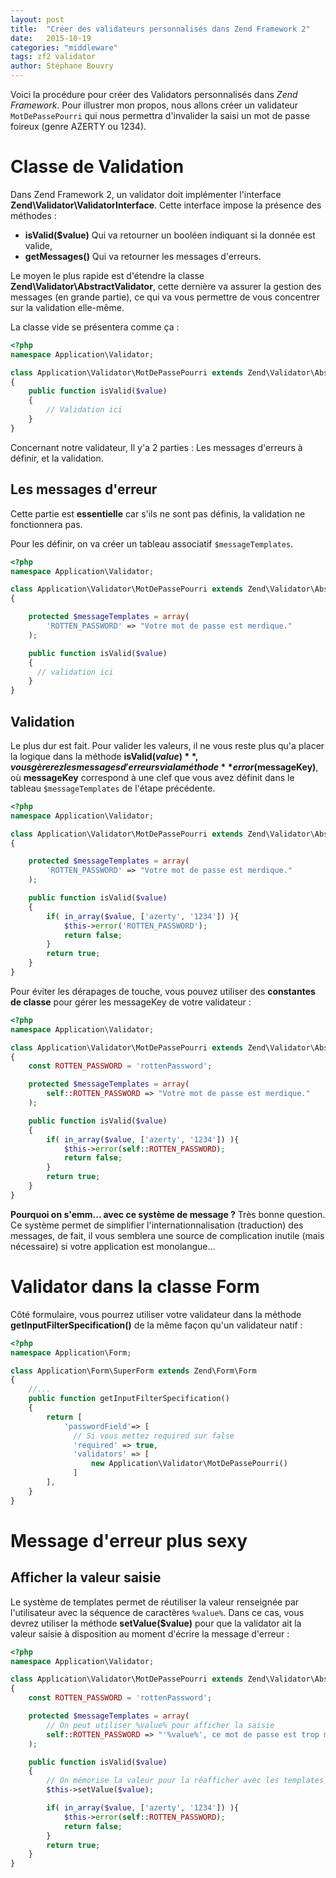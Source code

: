 ```yaml
---
layout: post
title:  "Créer des validateurs personnalisés dans Zend Framework 2"
date:   2015-10-19
categories: "middleware"
tags: zf2 validator
author: Stéphane Bouvry
---
```

Voici la procédure pour créer des Validators personnalisés dans *Zend Framework*. Pour illustrer mon propos, nous allons créer un validateur `MotDePassePourri` qui nous permettra d'invalider la saisi un mot de passe foireux (genre AZERTY ou 1234).

# Classe de Validation

Dans Zend Framework 2, un validator doit implémenter l'interface **Zend\Validator\ValidatorInterface**. Cette interface impose la présence des méthodes :

* **isValid($value)** Qui va retourner un booléen indiquant si la donnée est valide,
* **getMessages()** Qui va retourner les messages d'erreurs.

Le moyen le plus rapide est d'étendre la classe **Zend\Validator\AbstractValidator**, cette dernière va assurer la gestion des messages (en grande partie), ce qui va vous permettre de vous concentrer sur la validation elle-même.

La classe vide se présentera comme ça :

```php
<?php
namespace Application\Validator;

class Application\Validator\MotDePassePourri extends Zend\Validator\AbstractValidator
{
    public function isValid($value)
    {
        // Validation ici
    }
}
```

Concernant notre validateur, Il y'a 2 parties : Les messages d'erreurs à définir, et la validation.

## Les messages d'erreur

Cette partie est **essentielle** car s'ils ne sont pas définis, la validation ne fonctionnera pas.

Pour les définir, on va créer un tableau associatif `$messageTemplates`.

```php
<?php
namespace Application\Validator;

class Application\Validator\MotDePassePourri extends Zend\Validator\AbstractValidator
{

    protected $messageTemplates = array(
        'ROTTEN_PASSWORD' => "Votre mot de passe est merdique."
    );

    public function isValid($value)
    {
      // validation ici
    }
}
```

## Validation

Le plus dur est fait. Pour valider les valeurs, il ne vous reste plus qu'a placer la logique dans la méthode **isValid($value)**, vous gèrerez les messages d'erreurs via la méthode **error($messageKey)**, où **messageKey** correspond à une clef que vous avez définit dans le tableau `$messageTemplates` de l'étape précédente.

```php
<?php
namespace Application\Validator;

class Application\Validator\MotDePassePourri extends Zend\Validator\AbstractValidator
{

    protected $messageTemplates = array(
        'ROTTEN_PASSWORD' => "Votre mot de passe est merdique."
    );

    public function isValid($value)
    {
        if( in_array($value, ['azerty', '1234']) ){
            $this->error('ROTTEN_PASSWORD');
            return false;
        }
        return true;
    }
}
```

Pour éviter les dérapages de touche, vous pouvez utiliser des **constantes de classe** pour gérer les messageKey de votre validateur :

```php
<?php
namespace Application\Validator;

class Application\Validator\MotDePassePourri extends Zend\Validator\AbstractValidator
{
    const ROTTEN_PASSWORD = 'rottenPassword';

    protected $messageTemplates = array(
        self::ROTTEN_PASSWORD => "Votre mot de passe est merdique."
    );

    public function isValid($value)
    {
        if( in_array($value, ['azerty', '1234']) ){
            $this->error(self::ROTTEN_PASSWORD);
            return false;
        }
        return true;
    }
}
```

<div class="alert alert-info">
<strong>Pourquoi on s'emm... avec ce système de message ?</strong> Très bonne question. Ce système
permet de simplifier l'internationnalisation (traduction) des messages, de fait, il vous semblera
une source de complication inutile (mais nécessaire) si votre application est monolangue...

</div>


# Validator dans la classe Form

Côté formulaire, vous pourrez utiliser votre validateur dans la méthode **getInputFilterSpecification()** de la même façon qu'un validateur natif :

```php
<?php
namespace Application\Form;

class Application\Form\SuperForm extends Zend\Form\Form
{
    //...
    public function getInputFilterSpecification()
    {
        return [
            'passwordField'=> [
              // Si vous mettez required sur false
              'required' => true,
              'validators' => [
                  new Application\Validator\MotDePassePourri()
              ]
        ],
    }
}
```

# Message d'erreur plus sexy

## Afficher la valeur saisie

Le système de templates permet de réutiliser la valeur renseignée par l'utilisateur avec la séquence de caractères `%value%`. Dans ce cas, vous devrez utiliser la méthode **setValue($value)** pour que la validator ait la valeur saisie à disposition au moment d'écrire la message d'erreur :  

```php
<?php
namespace Application\Validator;

class Application\Validator\MotDePassePourri extends Zend\Validator\AbstractValidator
{
    const ROTTEN_PASSWORD = 'rottenPassword';

    protected $messageTemplates = array(
        // On peut utiliser %value% pour afficher la saisie
        self::ROTTEN_PASSWORD => "'%value%', ce mot de passe est trop merdique."
    );

    public function isValid($value)
    {
        // On mémorise la valeur pour la réafficher avec les templates
        $this->setValue($value);

        if( in_array($value, ['azerty', '1234']) ){
            $this->error(self::ROTTEN_PASSWORD);
            return false;
        }
        return true;
    }
}
```

